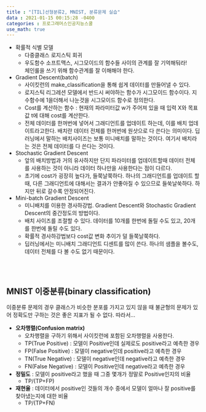 ```yaml
---
title : "[TIL]선형분류2, MNIST, 분류문제 실습"
data : 2021-01-15 00:15:28 -0400
categories : 프로그래머스인공지능스쿨
use_math: true
---
```

- 확률적 식별 모델
    - 다중클래스 로지스틱 회귀
    - 우도함수
소프트맥스, 시그모이드의 함수들 사이의 관계를 잘 기억해둬라!  
체인룰을 쓰기 위해 함수관계를 잘 이해해야 한다.  
- Gradient Descent(batch)
    - 사이킷런의 make_classification을 통해 쉽게 데이터를 만들어낼 수 있다.
    - 로지스틱 리그레션 모델에서 반드시 써야하는 함수가 시그모이드 함수이다. 지수함수에 1을더해서 나눈것을 시그모이드 함수로 정의한다.
    - Cost를 계산하는 함수 : 현재의 파라미터값 w가 주어져 있을 때 입력 X와 목표값 t에 대해 cost를 계산한다.
    - 전체 데이터를 한꺼번에 넣어서 그래디언트를 업데이트 하는데, 이를 배치 업데이트라고한다. 배치란 데이터 전체를 한꺼번에 원샷으로 다 쓴다는 의미이다. 딥러닝에서 말하는 배치사이즈는 보통 미니배치를 말하는 것이다. 여기서 배치라는 것은 전체 데이터를 다 쓴다는 것이다.
- Stochastic Gradient Descent
    - 앞의 배치방법과 거의 유사하지만 단지 파라미터를 업데이트할때 데이터 전체를 사용하는 것이 아니라 데이터 하나만을 사용한다는 점이 다르다.
    - 초기에 cost가 굉장히 높다가, 들쭉날쭉하다. 하나의 그래디언트를 업데이트 할 때, 다른 그래디언트에 대해서는 결과가 안좋아질 수 있으므로 들쑥날쑥하다. 하지만 뒤로 갈수록 안정되어진다.
- Mini-batch Gradient Descent
    - 미니배치를 이용한 경사하강법. Gradient Descent와 Stochastic Gradient Descent의 중간정도의 방법이다.
    - 배치 사이즈를 조절할 수 있다. 데이터를 10개를 한번에 돌릴 수도 있고, 20개를 한번에 돌릴 수도 있다.
    - 확률적 경사하강법보다 cost값 변화 추이가 덜 들쭉날쭉하다.
    - 딥러닝에서는 미니배치 그래디언트 디센트를 많이 쓴다. 하나의 샘플을 볼수도, 데이터 전체를 다 볼 수도 없기 때문이다.
<br>
<br>

## MNIST 이중분류(binary classification)
이중분류 문제의 경우 클래스가 비슷한 분포를 가지고 있지 않을 때 불균형의 문제가 있어 정확도만 구하는 것은 좋은 지표가 될 수 없다. 따라서...  
- **오차행렬(Confusion matrix)**
    - 오차행렬을 구하기 위해서 사이킷런에 포함된 오차행렬을 사용한다.
    - TP(True Positive) : 모델이 Positive인데 실제로도 positive라고 예측한 경우
    - FP(False Positive) : 모델이 negative인데 positive라고 예측한 경우
    - TN(True Negative) : 모델이 negative인데 negative라고 예측한 경우
    - FN(False Negative) : 모델이 Positive인데 negative라고 예측한 경우
- **정밀도** : 모델이 positive라고 했을 때 그중 몇개가 정말로 Positive인지의 비율
    - TP/(TP+FP)
- **재현율** : 데이터에서 positive인 것들의 개수 중에서 모델이 얼마나 잘 positive를 찾아냈는지에 대한 비율
    - TP/(TP+FN)
